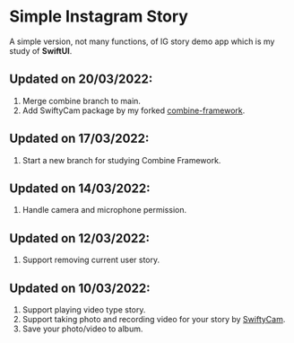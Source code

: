 # Simple Instagram Story
A simple version, not many functions, of IG story demo app which is my study of **SwiftUI**.

## Updated on 20/03/2022:
1. Merge combine branch to main.
2. Add SwiftyCam package by my forked [combine-framework](https://github.com/tzc1234/SwiftyCam/tree/combine-framework).

## Updated on 17/03/2022:
1. Start a new branch for studying Combine Framework.

## Updated on 14/03/2022:
1. Handle camera and microphone permission.

## Updated on 12/03/2022:
1. Support removing current user story.

## Updated on 10/03/2022:
1. Support playing video type story.
2. Support taking photo and recording video for your story by [SwiftyCam](https://github.com/Awalz/SwiftyCam).
3. Save your photo/video to album.